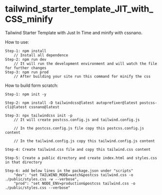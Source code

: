 # tailwind_starter_template_JIT_with_CSS_minify
Tailwind Starter Template with Just In Time and minify with cssnano.

How to use:

    Step-1: npm install
        // Install all dependence
    Step-2: npm run dev
        // It will run the development environment and will watch the file for further changes
    Step-3: npm run prod
        // After building your site run this command for minify the css




How to build form scratch:

    Step-1: npm init -y

    Step-2: npm install -D tailwindcss@latest autoprefixer@latest postcss-cli@latest cssnano@latest

    Step-3: npx tailwindcss init -p
        // It will create postcss.config.js and tailwind.config.js

        // In the postcss.config.js file copy this postcss.config.js content

        // In the tailwind.config.js copy this tailwind.config.js content

    Step-4: Create tailwind.css file and copy this tailwind.css content

    Step-5: Create a public directory and create index.html and styles.css in that directory

    Step-6: add below lines in the package.json under "scripts"
        "dev": "set TAILWIND_MODE=watch&postcss tailwind.css -o ./public/styles.css -w --verbose",
        "prod": "set NODE_ENV=production&postcss tailwind.css -o ./public/styles.css --verbose"
